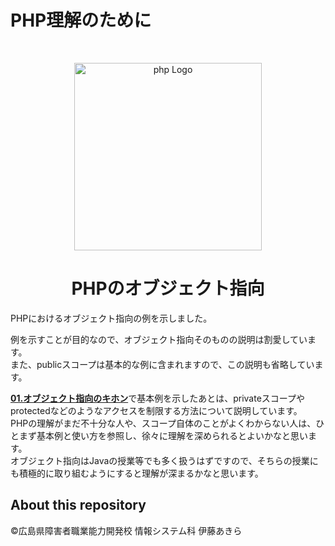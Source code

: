# PHP理解のために
<br>

<p align="center"><a target="_blank"><img src="https://upload.wikimedia.org/wikipedia/commons/2/27/PHP-logo.svg" width="300" alt="php Logo"></a></p>


<h1 align="center">PHPのオブジェクト指向</h1>

PHPにおけるオブジェクト指向の例を示しました。<br>

例を示すことが目的なので、オブジェクト指向そのものの説明は割愛しています。<br>
また、publicスコープは基本的な例に含まれますので、この説明も省略しています。<br>

<a href="https://github.com/limonene213-aktk/php-objective-sample/tree/main/01.%E3%82%AA%E3%83%96%E3%82%B8%E3%82%A7%E3%82%AF%E3%83%88%E6%8C%87%E5%90%91%E3%81%AE%E3%82%AD%E3%83%9B%E3%83%B3">**01.オブジェクト指向のキホン**</a>で基本例を示したあとは、privateスコープやprotectedなどのようなアクセスを制限する方法について説明しています。<br>
PHPの理解がまだ不十分な人や、スコープ自体のことがよくわからない人は、ひとまず基本例と使い方を参照し、徐々に理解を深められるとよいかなと思います。<br>
オブジェクト指向はJavaの授業等でも多く扱うはずですので、そちらの授業にも積極的に取り組むようにすると理解が深まるかなと思います。

## About this repository
©広島県障害者職業能力開発校 情報システム科 伊藤あきら
